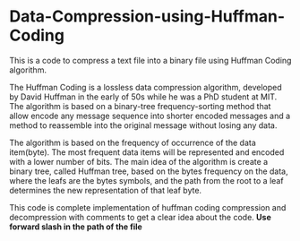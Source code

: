 # Data-Compression-using-Huffman-Coding
This is a code to compress a text file into a binary file using Huffman Coding algorithm.

The Huffman Coding is a lossless data compression algorithm, developed by David Huffman in the early of 50s while he was a PhD student at MIT. The algorithm is based on a binary-tree frequency-sorting method that allow encode any message sequence into shorter encoded messages and a method to reassemble into the original message without losing any data.

The algorithm is based on the frequency of occurrence of the data item(byte). The most frequent data items will be represented and encoded with a lower number of bits.
The main idea of the algorithm is create a binary tree, called Huffman tree, based on the bytes frequency on the data, where the leafs are the bytes symbols, and the path from the root to a leaf determines the new representation of that leaf byte.

This code is complete implementation of huffman coding compression and decompression with comments to get a clear idea about the code.
**Use forward slash in the path of the file**
